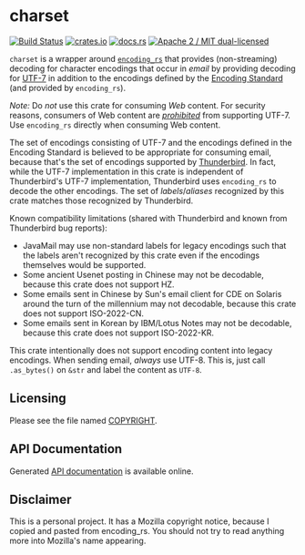 # charset

[![Build Status](https://travis-ci.org/hsivonen/charset.svg?branch=master)](https://travis-ci.org/hsivonen/charset)
[![crates.io](https://meritbadge.herokuapp.com/charset)](https://crates.io/crates/charset)
[![docs.rs](https://docs.rs/charset/badge.svg)](https://docs.rs/charset/)
[![Apache 2 / MIT dual-licensed](https://img.shields.io/badge/license-Apache%202%20%2F%20MIT-blue.svg)](https://github.com/hsivonen/charset/blob/master/COPYRIGHT)

`charset` is a wrapper around [`encoding_rs`][1] that provides
(non-streaming) decoding for character encodings that occur in _email_ by
providing decoding for [UTF-7][2] in addition to the encodings defined by
the [Encoding Standard][3] (and provided by `encoding_rs`).

_Note:_ Do _not_ use this crate for consuming _Web_ content. For security
reasons, consumers of Web content are [_prohibited_][4] from supporting
UTF-7. Use `encoding_rs` directly when consuming Web content.

The set of encodings consisting of UTF-7 and the encodings defined in the
Encoding Standard is believed to be appropriate for consuming email,
because that's the set of encodings supported by [Thunderbird][5]. In
fact, while the UTF-7 implementation in this crate is independent of
Thunderbird's UTF-7 implementation, Thunderbird uses `encoding_rs` to
decode the other encodings. The set of _labels_/_aliases_ recognized by
this crate matches those recognized by Thunderbird.

Known compatibility limitations (shared with Thunderbird and known from
Thunderbird bug reports):

 * JavaMail may use non-standard labels for legacy encodings such that
   the labels aren't recognized by this crate even if the encodings
   themselves would be supported.
 * Some ancient Usenet posting in Chinese may not be decodable, because
   this crate does not support HZ.
 * Some emails sent in Chinese by Sun's email client for CDE on Solaris
   around the turn of the millennium may not decodable, because this
   crate does not support ISO-2022-CN.
 * Some emails sent in Korean by IBM/Lotus Notes may not be decodable,
   because this crate does not support ISO-2022-KR.

This crate intentionally does not support encoding content into legacy
encodings. When sending email, _always_ use UTF-8. This is, just call
`.as_bytes()` on `&str` and label the content as `UTF-8`.

[1]: https://crates.io/crates/encoding_rs/
[2]: https://tools.ietf.org/html/rfc2152
[3]: https://encoding.spec.whatwg.org/
[4]: https://html.spec.whatwg.org/#character-encodings
[5]: https://thunderbird.net/

## Licensing

Please see the file named
[COPYRIGHT](https://github.com/hsivonen/charset/blob/master/COPYRIGHT).

## API Documentation

Generated [API documentation](https://docs.rs/charset/) is available
online.

## Disclaimer

This is a personal project. It has a Mozilla copyright notice, because
I copied and pasted from encoding_rs. You should not try to read anything
more into Mozilla's name appearing.
